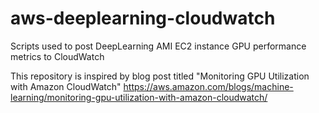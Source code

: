 # aws-deeplearning-cloudwatch
Scripts used to post DeepLearning AMI EC2 instance GPU performance metrics to CloudWatch

This repository is inspired by blog post titled "Monitoring GPU Utilization with Amazon CloudWatch"
https://aws.amazon.com/blogs/machine-learning/monitoring-gpu-utilization-with-amazon-cloudwatch/
